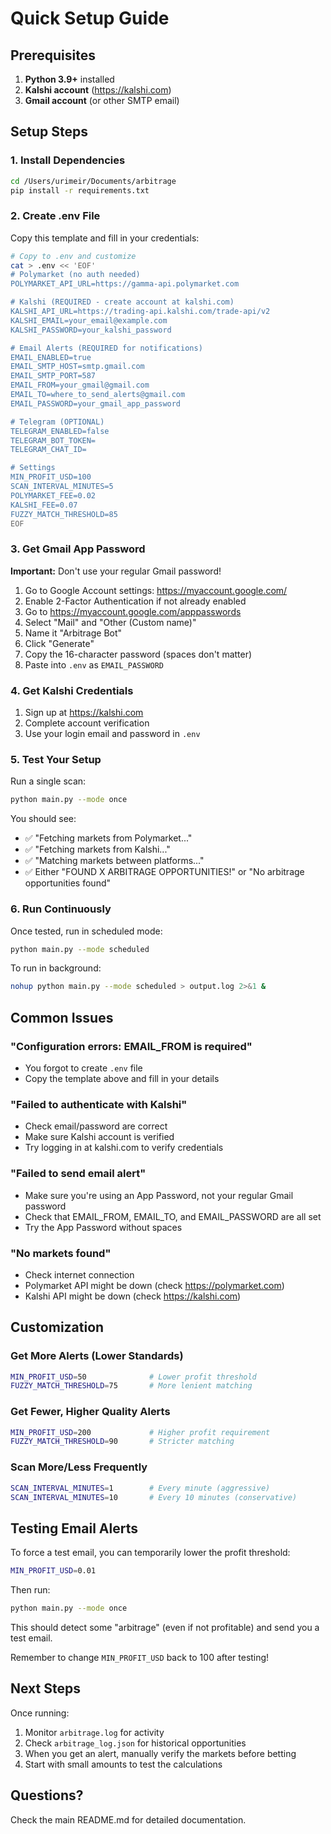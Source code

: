 # Quick Setup Guide

## Prerequisites

1. **Python 3.9+** installed
2. **Kalshi account** (https://kalshi.com)
3. **Gmail account** (or other SMTP email)

## Setup Steps

### 1. Install Dependencies

```bash
cd /Users/urimeir/Documents/arbitrage
pip install -r requirements.txt
```

### 2. Create .env File

Copy this template and fill in your credentials:

```bash
# Copy to .env and customize
cat > .env << 'EOF'
# Polymarket (no auth needed)
POLYMARKET_API_URL=https://gamma-api.polymarket.com

# Kalshi (REQUIRED - create account at kalshi.com)
KALSHI_API_URL=https://trading-api.kalshi.com/trade-api/v2
KALSHI_EMAIL=your_email@example.com
KALSHI_PASSWORD=your_kalshi_password

# Email Alerts (REQUIRED for notifications)
EMAIL_ENABLED=true
EMAIL_SMTP_HOST=smtp.gmail.com
EMAIL_SMTP_PORT=587
EMAIL_FROM=your_gmail@gmail.com
EMAIL_TO=where_to_send_alerts@gmail.com
EMAIL_PASSWORD=your_gmail_app_password

# Telegram (OPTIONAL)
TELEGRAM_ENABLED=false
TELEGRAM_BOT_TOKEN=
TELEGRAM_CHAT_ID=

# Settings
MIN_PROFIT_USD=100
SCAN_INTERVAL_MINUTES=5
POLYMARKET_FEE=0.02
KALSHI_FEE=0.07
FUZZY_MATCH_THRESHOLD=85
EOF
```

### 3. Get Gmail App Password

**Important:** Don't use your regular Gmail password!

1. Go to Google Account settings: https://myaccount.google.com/
2. Enable 2-Factor Authentication if not already enabled
3. Go to https://myaccount.google.com/apppasswords
4. Select "Mail" and "Other (Custom name)"
5. Name it "Arbitrage Bot"
6. Click "Generate"
7. Copy the 16-character password (spaces don't matter)
8. Paste into `.env` as `EMAIL_PASSWORD`

### 4. Get Kalshi Credentials

1. Sign up at https://kalshi.com
2. Complete account verification
3. Use your login email and password in `.env`

### 5. Test Your Setup

Run a single scan:

```bash
python main.py --mode once
```

You should see:
- ✅ "Fetching markets from Polymarket..."
- ✅ "Fetching markets from Kalshi..."
- ✅ "Matching markets between platforms..."
- ✅ Either "FOUND X ARBITRAGE OPPORTUNITIES!" or "No arbitrage opportunities found"

### 6. Run Continuously

Once tested, run in scheduled mode:

```bash
python main.py --mode scheduled
```

To run in background:
```bash
nohup python main.py --mode scheduled > output.log 2>&1 &
```

## Common Issues

### "Configuration errors: EMAIL_FROM is required"
- You forgot to create `.env` file
- Copy the template above and fill in your details

### "Failed to authenticate with Kalshi"
- Check email/password are correct
- Make sure Kalshi account is verified
- Try logging in at kalshi.com to verify credentials

### "Failed to send email alert"
- Make sure you're using an App Password, not your regular Gmail password
- Check that EMAIL_FROM, EMAIL_TO, and EMAIL_PASSWORD are all set
- Try the App Password without spaces

### "No markets found"
- Check internet connection
- Polymarket API might be down (check https://polymarket.com)
- Kalshi API might be down (check https://kalshi.com)

## Customization

### Get More Alerts (Lower Standards)

```bash
MIN_PROFIT_USD=50              # Lower profit threshold
FUZZY_MATCH_THRESHOLD=75       # More lenient matching
```

### Get Fewer, Higher Quality Alerts

```bash
MIN_PROFIT_USD=200             # Higher profit requirement
FUZZY_MATCH_THRESHOLD=90       # Stricter matching
```

### Scan More/Less Frequently

```bash
SCAN_INTERVAL_MINUTES=1        # Every minute (aggressive)
SCAN_INTERVAL_MINUTES=10       # Every 10 minutes (conservative)
```

## Testing Email Alerts

To force a test email, you can temporarily lower the profit threshold:

```bash
MIN_PROFIT_USD=0.01
```

Then run:
```bash
python main.py --mode once
```

This should detect some "arbitrage" (even if not profitable) and send you a test email.

Remember to change `MIN_PROFIT_USD` back to 100 after testing!

## Next Steps

Once running:
1. Monitor `arbitrage.log` for activity
2. Check `arbitrage_log.json` for historical opportunities
3. When you get an alert, manually verify the markets before betting
4. Start with small amounts to test the calculations

## Questions?

Check the main README.md for detailed documentation.

